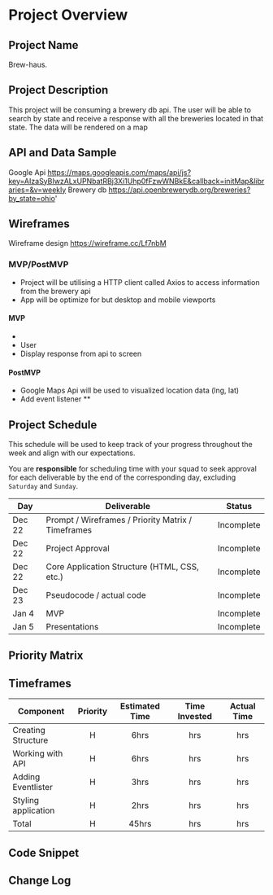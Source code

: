 
# Project Overview

## Project Name

Brew-haus.

## Project Description

This project will be consuming a brewery db api. The user will be able to search by state and receive a response with all the breweries located in that state. The data will be rendered on  a map

## API and Data Sample
Google Api https://maps.googleapis.com/maps/api/js?key=AIzaSyBIwzALxUPNbatRBj3Xi1Uhp0fFzwWNBkE&callback=initMap&libraries=&v=weekly
Brewery db https://api.openbrewerydb.org/breweries?by_state=ohio'

## Wireframes
Wireframe design https://wireframe.cc/Lf7nbM



### MVP/PostMVP
- Project will be utilising a HTTP client called Axios to access information from the brewery api
- App will be optimize for but desktop and mobile viewports

#### MVP 
-  
- User
- Display response from api to screen

#### PostMVP  
- Google Maps Api will be used to visualized location data (lng, lat)
- Add event listener **

## Project Schedule

This schedule will be used to keep track of your progress throughout the week and align with our expectations.  

You are **responsible** for scheduling time with your squad to seek approval for each deliverable by the end of the corresponding day, excluding `Saturday` and `Sunday`.

|  Day | Deliverable | Status
|---|---| ---|
|Dec 22| Prompt / Wireframes / Priority Matrix / Timeframes | Incomplete
|Dec 22| Project Approval | Incomplete
|Dec 22| Core Application Structure (HTML, CSS, etc.) | Incomplete
|Dec 23| Pseudocode / actual code | Incomplete
|Jan 4| MVP | Incomplete
|Jan 5| Presentations | Incomplete

## Priority Matrix



## Timeframes



| Component | Priority | Estimated Time | Time Invested | Actual Time |
| --- | :---: |  :---: | :---: | :---: |
| Creating Structure | H | 6hrs| hrs | hrs |
| Working with API | H | 6hrs| hrs | hrs |
| Adding Eventlister| H |  3hrs|  hrs | hrs|
| Styling application|H | 2hrs| hrs| hrs|
| Total | H | 45hrs| hrs | hrs |

## Code Snippet

  


## Change Log
 
